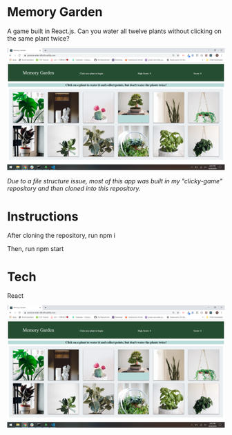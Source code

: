 # Memory Garden

A game built in React.js. Can you water all twelve plants without clicking on the same plant twice?

![](./images/memory-garden.png)

*Due to a file structure issue, most of this app was built in my "clicky-game" repository and then cloned into this repository.* 

# Instructions

After cloning the repository, run npm i

Then, run npm start

# Tech

React 




![](./images/memory-garden.png)
